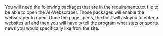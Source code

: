 You will need the following packages that are in the requirements.txt file to be able to open the AI-Webscraper. Those packages will enable the webscraper to open.
Once the page opens, the host will ask you to enter a websites url and then you will have to tell the program what stats or sports news you would specifically like from the site.
